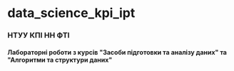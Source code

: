 ﻿# data_science_kpi_ipt
### НТУУ КПІ НН ФТІ
#### Лабораторні роботи з курсів "Засоби підготовки та аналізу даних" та "Алгоритми та структури даних"
